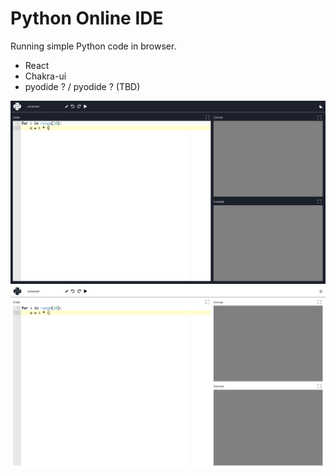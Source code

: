 # Python Online IDE

Running simple Python code in browser.

- React
- Chakra-ui
- pyodide ? / pyodide ? (TBD)

![](public/react-python-ide1.png)
![](public/react-python-ide2.png)
